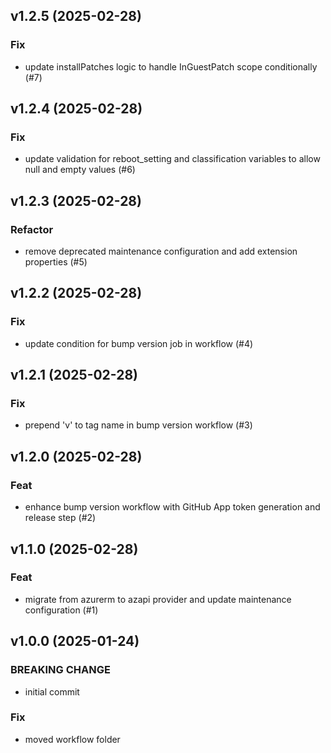 ## v1.2.5 (2025-02-28)

### Fix

- update installPatches logic to handle InGuestPatch scope conditionally (#7)

## v1.2.4 (2025-02-28)

### Fix

- update validation for reboot_setting and classification variables to allow null and empty values (#6)

## v1.2.3 (2025-02-28)

### Refactor

- remove deprecated maintenance configuration and add extension properties (#5)

## v1.2.2 (2025-02-28)

### Fix

- update condition for bump version job in workflow (#4)

## v1.2.1 (2025-02-28)

### Fix

- prepend 'v' to tag name in bump version workflow (#3)

## v1.2.0 (2025-02-28)

### Feat

- enhance bump version workflow with GitHub App token generation and release step (#2)

## v1.1.0 (2025-02-28)

### Feat

- migrate from azurerm to azapi provider and update maintenance configuration (#1)

## v1.0.0 (2025-01-24)

### BREAKING CHANGE

- initial commit

### Fix

- moved workflow folder
